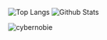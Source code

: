 ![Top Langs](https://github-readme-stats.vercel.app/api/top-langs/?username=m-laxman&hide=TeX&layout=compact&theme=dark) 
![Github Stats](https://github-readme-stats.vercel.app/api?username=m-laxman&count_private=true&show_icons=true&include_all_commits=true&theme=dark)
<p align="left"> <img src="https://komarev.com/ghpvc/?username=m-laxman&label=Profile%20views&color=0e75b6&style=flat" alt="cybernobie" /> </p>
